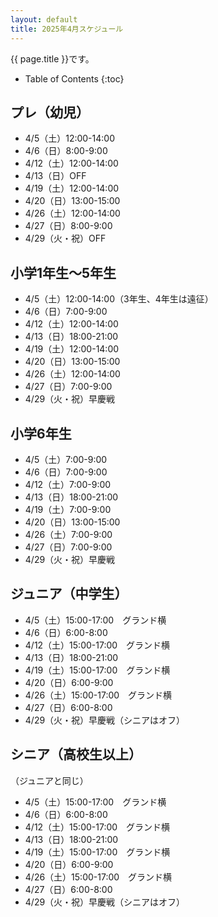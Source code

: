 ```yaml
---
layout: default
title: 2025年4月スケジュール
---
```


{{ page.title }}です。


* Table of Contents
{:toc}


プレ（幼児）
------------------

* 4/5（土）12:00-14:00
* 4/6（日）8:00-9:00
* 4/12（土）12:00-14:00
* 4/13（日）OFF
* 4/19（土）12:00-14:00
* 4/20（日）13:00-15:00
* 4/26（土）12:00-14:00
* 4/27（日）8:00-9:00
* 4/29（火・祝）OFF

小学1年生〜5年生
-----------------

* 4/5（土）12:00-14:00（3年生、4年生は遠征）
* 4/6（日）7:00-9:00 
* 4/12（土）12:00-14:00 
* 4/13（日）18:00-21:00 
* 4/19（土）12:00-14:00 
* 4/20（日）13:00-15:00 
* 4/26（土）12:00-14:00 
* 4/27（日）7:00-9:00 
* 4/29（火・祝）早慶戦

小学6年生
-----------------

* 4/5（土）7:00-9:00
* 4/6（日）7:00-9:00
* 4/12（土）7:00-9:00
* 4/13（日）18:00-21:00
* 4/19（土）7:00-9:00
* 4/20（日）13:00-15:00
* 4/26（土）7:00-9:00
* 4/27（日）7:00-9:00
* 4/29（火・祝）早慶戦

ジュニア（中学生）
-----------------------------------------

* 4/5（土）15:00-17:00　グランド横 
* 4/6（日）6:00-8:00 
* 4/12（土）15:00-17:00　グランド横 
* 4/13（日）18:00-21:00 
* 4/19（土）15:00-17:00　グランド横 
* 4/20（日）6:00-9:00 
* 4/26（土）15:00-17:00　グランド横 
* 4/27（日）6:00-8:00 
* 4/29（火・祝）早慶戦（シニアはオフ）

シニア（高校生以上）
-----------------------------------------

（ジュニアと同じ）

* 4/5（土）15:00-17:00　グランド横 
* 4/6（日）6:00-8:00 
* 4/12（土）15:00-17:00　グランド横 
* 4/13（日）18:00-21:00 
* 4/19（土）15:00-17:00　グランド横 
* 4/20（日）6:00-9:00 
* 4/26（土）15:00-17:00　グランド横 
* 4/27（日）6:00-8:00 
* 4/29（火・祝）早慶戦（シニアはオフ）
